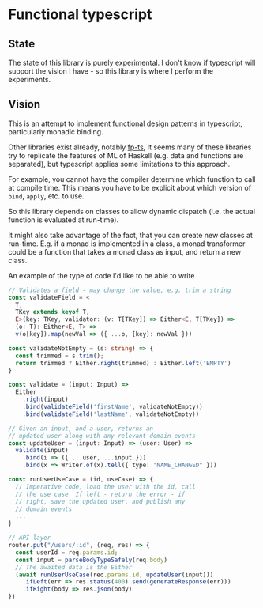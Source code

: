 # Functional typescript

## State

The state of this library is purely experimental. I don't know if typescript
will support the vision I have - so this library is where I perform the
experiments.

## Vision

This is an attempt to implement functional design patterns in typescript,
particularly monadic binding.

Other libraries exist already, notably [fp-ts](https://github.com/gcanti/fp-ts),
It seems many of these libraries try to replicate the features of ML of Haskell
(e.g. data and functions are separated), but typescript applies some limitations
to this approach.

For example, you cannot have the compiler determine which function to call at
compile time. This means you have to be explicit about which version of `bind`,
`apply`, etc. to use.

So this library depends on classes to allow dynamic dispatch (i.e. the actual
function is evaluated at run-time).

It might also take advantage of the fact, that you can create new classes at
run-time. E.g. if a monad is implemented in a class, a monad transformer could
be a function that takes a monad class as input, and return a new class.

An example of the type of code I'd like to be able to write

```typescript
// Validates a field - may change the value, e.g. trim a string
const validateField = <
  T,
  TKey extends keyof T,
  E>(key: TKey, validator: (v: T[TKey]) => Either<E, T[TKey]) =>
  (o: T): Either<E, T> =>
  v(o[key]).map(newVal => ({ ...o, [key]: newVal }))

const validateNotEmpty = (s: string) => {
  const trimmed = s.trim();
  return trimmed ? Either.right(trimmed) : Either.left('EMPTY')
}

const validate = (input: Input) =>
  Either
    .right(input)
    .bind(validateField('firstName', validateNotEmpty))
    .bind(validateField('lastName', validateNotEmpty))

// Given an input, and a user, returns an
// updated user along with any relevant domain events
const updateUser = (input: Input) => (user: User) =>
  validate(input)
    .bind(i => ({ ...user, ...input }))
    .bind(x => Writer.of(x).tell({ type: "NAME_CHANGED" }))

const runUserUseCase = (id, useCase) => {
  // Imperative code, load the user with the id, call
  // the use case. If left - return the error - if
  // right, save the updated user, and publish any
  // domain events
  ...
}

// API layer
router.put("/users/:id", (req, res) => {
  const userId = req.params.id;
  const input = parseBodyTypeSafely(req.body)
  // The awaited data is the Either
  (await runUserUseCase(req.params.id, updateUser(input)))
    .ifLeft(err => res.status(400).send(generateResponse(err)))
    .ifRight(body => res.json(body)
})
```

